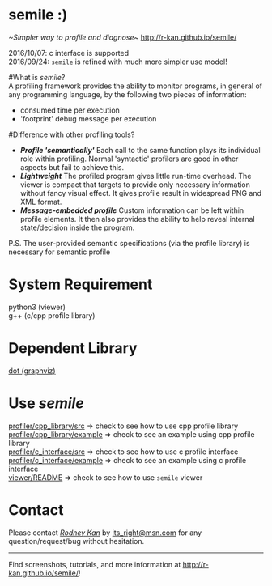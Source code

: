 # semile :)
_~Simpler way to profile and diagnose~_ http://r-kan.github.io/semile/  
   
2016/10/07: c interface is supported  
2016/09/24: `semile` is refined with much more simpler use model!

#What is _semile_?  
A profiling framework provides the ability to monitor programs, in general of any programming language, by the following two pieces of information:  
* consumed time per execution  
* 'footprint' debug message per execution  

#Difference with other profiling tools?  
* **_Profile 'semantically'_**  Each call to the same function plays its individual role within profiling. Normal 'syntactic' profilers are good in other aspects but fail to achieve this.  
* **_Lightweight_**  The profiled program gives little run-time overhead. The viewer is compact that targets to provide only necessary information without fancy visual effect. It gives profile result in widespread PNG and XML format.  
* **_Message-embedded profile_**  Custom information can be left within profile elements. It then also provides the ability to help reveal internal state/decision inside the program.  

P.S. The user-provided semantic specifications (via the profile library) is necessary for semantic profile  

# System Requirement
python3 (viewer)   
g++ (c/cpp profile library)  

# Dependent Library
<a href="http://www.graphviz.org" target="_blank">dot (graphviz)</a>   

# Use _semile_
<a href="https://github.com/r-kan/semile/tree/master/profiler/cpp_library/src" target="_blank">profiler/cpp_library/src</a> => check to see how to use cpp profile library  
<a href="https://github.com/r-kan/semile/tree/master/profiler/cpp_library/example" target="_blank">profiler/cpp_library/example</a> => check to see an example using cpp profile library  
<a href="https://github.com/r-kan/semile/tree/master/profiler/c_interface/src" target="_blank">profiler/c_interface/src</a> => check to see how to use c profile interface  
<a href="https://github.com/r-kan/semile/tree/master/profiler/c_interface/example" target="_blank">profiler/c_interface/example</a> => check to see an example using c profile interface  
<a href="https://github.com/r-kan/semile/tree/master/viewer" target="_blank">viewer/README</a> => check to see how to use `semile` viewer

# Contact  
Please contact <a href='http://r-kan.github.io'>*Rodney Kan*</a> by its_right@msn.com for any question/request/bug without hesitation. 

***
Find screenshots, tutorials, and more information at http://r-kan.github.io/semile/!
